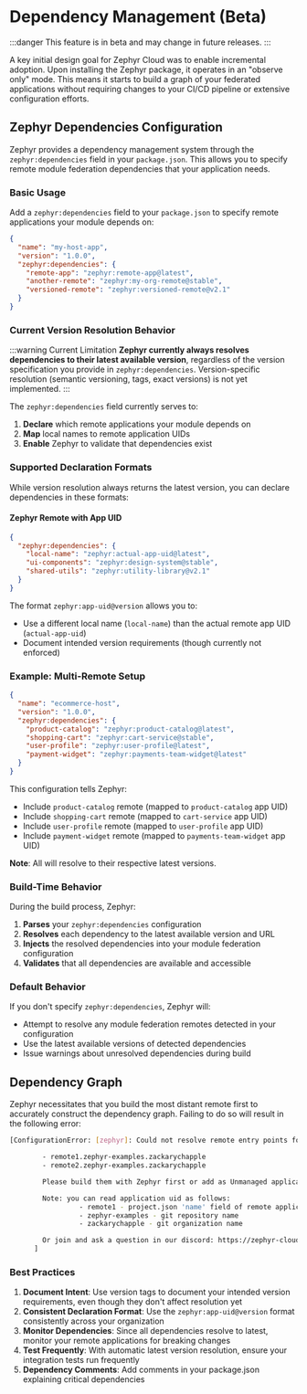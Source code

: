 # Dependency Management (Beta)

:::danger
This feature is in beta and may change in future releases.
:::

A key initial design goal for Zephyr Cloud was to enable incremental adoption. Upon installing the Zephyr package, it operates in an "observe only" mode. This means it starts to build a graph of your federated applications without requiring changes to your CI/CD pipeline or extensive configuration efforts.

## Zephyr Dependencies Configuration

Zephyr provides a dependency management system through the `zephyr:dependencies` field in your `package.json`. This allows you to specify remote module federation dependencies that your application needs.

### Basic Usage

Add a `zephyr:dependencies` field to your `package.json` to specify remote applications your module depends on:

```json title="package.json"
{
  "name": "my-host-app",
  "version": "1.0.0",
  "zephyr:dependencies": {
    "remote-app": "zephyr:remote-app@latest",
    "another-remote": "zephyr:my-org-remote@stable",
    "versioned-remote": "zephyr:versioned-remote@v2.1"
  }
}
```

### Current Version Resolution Behavior

:::warning Current Limitation
**Zephyr currently always resolves dependencies to their latest available version**, regardless of the version specification you provide in `zephyr:dependencies`. Version-specific resolution (semantic versioning, tags, exact versions) is not yet implemented.
:::

The `zephyr:dependencies` field currently serves to:

1. **Declare** which remote applications your module depends on
2. **Map** local names to remote application UIDs
3. **Enable** Zephyr to validate that dependencies exist

### Supported Declaration Formats

While version resolution always returns the latest version, you can declare dependencies in these formats:

#### Zephyr Remote with App UID

```json
{
  "zephyr:dependencies": {
    "local-name": "zephyr:actual-app-uid@latest",
    "ui-components": "zephyr:design-system@stable",
    "shared-utils": "zephyr:utility-library@v2.1"
  }
}
```

The format `zephyr:app-uid@version` allows you to:

- Use a different local name (`local-name`) than the actual remote app UID (`actual-app-uid`)
- Document intended version requirements (though currently not enforced)

### Example: Multi-Remote Setup

```json title="package.json"
{
  "name": "ecommerce-host",
  "version": "1.0.0",
  "zephyr:dependencies": {
    "product-catalog": "zephyr:product-catalog@latest",
    "shopping-cart": "zephyr:cart-service@stable",
    "user-profile": "zephyr:user-profile@latest",
    "payment-widget": "zephyr:payments-team-widget@latest"
  }
}
```

This configuration tells Zephyr:

- Include `product-catalog` remote (mapped to `product-catalog` app UID)
- Include `shopping-cart` remote (mapped to `cart-service` app UID)
- Include `user-profile` remote (mapped to `user-profile` app UID)
- Include `payment-widget` remote (mapped to `payments-team-widget` app UID)

**Note**: All will resolve to their respective latest versions.

### Build-Time Behavior

During the build process, Zephyr:

1. **Parses** your `zephyr:dependencies` configuration
2. **Resolves** each dependency to the latest available version and URL
3. **Injects** the resolved dependencies into your module federation configuration
4. **Validates** that all dependencies are available and accessible

### Default Behavior

If you don't specify `zephyr:dependencies`, Zephyr will:

- Attempt to resolve any module federation remotes detected in your configuration
- Use the latest available versions of detected dependencies
- Issue warnings about unresolved dependencies during build

## Dependency Graph

Zephyr necessitates that you build the most distant remote first to accurately construct the dependency graph. Failing to do so will result in the following error:

```bash title="Terminal"
[ConfigurationError: [zephyr]: Could not resolve remote entry points for urls:

        - remote1.zephyr-examples.zackarychapple
        - remote2.zephyr-examples.zackarychapple

        Please build them with Zephyr first or add as Unmanaged applications.

        Note: you can read application uid as follows:
                 - remote1 - project.json 'name' field of remote application
                 - zephyr-examples - git repository name
                 - zackarychapple - git organization name

        Or join and ask a question in our discord: https://zephyr-cloud.io/discord
      ]
```

### Best Practices

1. **Document Intent**: Use version tags to document your intended version requirements, even though they don't affect resolution yet
2. **Consistent Declaration Format**: Use the `zephyr:app-uid@version` format consistently across your organization
3. **Monitor Dependencies**: Since all dependencies resolve to latest, monitor your remote applications for breaking changes
4. **Test Frequently**: With automatic latest version resolution, ensure your integration tests run frequently
5. **Dependency Comments**: Add comments in your package.json explaining critical dependencies
